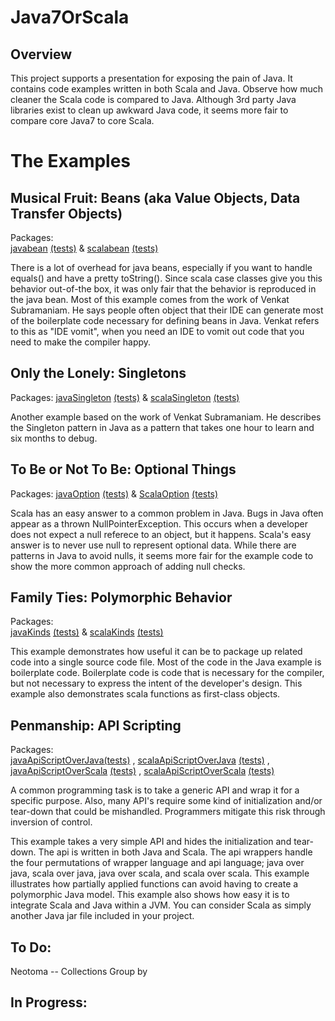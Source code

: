 Java7OrScala
============

Overview
--------
This project supports a presentation for exposing the pain of Java.  It contains code examples written in both Scala and Java.  Observe how much cleaner the Scala code is compared to Java.  Although 3rd party Java libraries exist to clean up awkward Java code, it seems more fair to compare core Java7 to core Scala.


The Examples
============

Musical Fruit:  Beans (aka Value Objects, Data Transfer Objects)
----------------------------------------------------------------

Packages:  
[javabean](https://github.com/tflander/Java7OrScala/tree/master/src/main/java/javabean)
[(tests)](https://github.com/tflander/Java7OrScala/tree/master/src/test/java/javabean)
& [scalabean](https://github.com/tflander/Java7OrScala/tree/master/src/main/scala/scalabean)
[(tests)](https://github.com/tflander/Java7OrScala/tree/master/src/test/scala/scalabean)


There is a lot of overhead for java beans, especially if you want to handle equals() and have a pretty toString().  Since scala case classes give you this behavior out-of-the box, it was only fair that the behavior is reproduced in the java bean.  Most of this example comes from the work of Venkat Subramaniam.  He says people often object that their IDE can generate most of the boilerplate code necessary for defining beans in Java.  Venkat refers to this as "IDE vomit", when you need an IDE to vomit out code that you need to make the compiler happy.

Only the Lonely:  Singletons
----------------------------

Packages:  [javaSingleton](https://github.com/tflander/Java7OrScala/tree/master/src/main/java/javaSingleton)
[(tests)](https://github.com/tflander/Java7OrScala/tree/master/src/test/java/javaSingleton)
& [scalaSingleton](https://github.com/tflander/Java7OrScala/tree/master/src/main/scala/scalaSingleton)
[(tests)](https://github.com/tflander/Java7OrScala/tree/master/src/test/scala/scalaSingleton)

Another example based on the work of Venkat Subramaniam.  He describes the Singleton pattern in Java as a pattern that takes one hour to learn and six months to debug.


To Be or Not To Be: Optional Things
-------------------------------------

Packages:  [javaOption](https://github.com/tflander/Java7OrScala/tree/master/src/main/java/javaOption) 
[(tests)](https://github.com/tflander/Java7OrScala/tree/master/src/test/java/javaOption)
& [ScalaOption](https://github.com/tflander/Java7OrScala/tree/master/src/main/scala/scalaOption)
[(tests)](https://github.com/tflander/Java7OrScala/tree/master/src/test/scala/scalaOption)

Scala has an easy answer to a common problem in Java.  Bugs in Java often appear as a thrown NullPointerException.  This occurs when a developer does not expect a null referece to an object, but it happens.  Scala's easy answer is to never use null to represent optional data.  While there are patterns in Java to avoid nulls, it seems more fair for the example code to show the more common approach of adding null checks.

Family Ties: Polymorphic Behavior
-----------------------------------

Packages:  
[javaKinds](https://github.com/tflander/Java7OrScala/tree/master/src/main/java/javaKinds) 
[(tests)](https://github.com/tflander/Java7OrScala/tree/master/src/test/java/javaKinds)
& [scalaKinds](https://github.com/tflander/Java7OrScala/tree/master/src/main/scala/scalaKinds)
[(tests)](https://github.com/tflander/Java7OrScala/tree/master/src/test/scala/scalaKinds)

This example demonstrates how useful it can be to package up related code into a single source code file.  Most of the code in the Java example is boilerplate code.  Boilerplate code is code that is necessary for the compiler, but not necessary to express the intent of the developer's design.  This example also demonstrates scala functions as first-class objects.

Penmanship: API Scripting
-------------------------

Packages:  
[javaApiScriptOverJava](https://github.com/tflander/Java7OrScala/tree/master/src/main/java/javaApiScriptOverJava)[(tests)](https://github.com/tflander/Java7OrScala/tree/master/src/test/java/javaApiScript)
, 
[scalaApiScriptOverJava](https://github.com/tflander/Java7OrScala/tree/master/src/main/scala/scalaApiScriptOverJava)
[(tests)](https://github.com/tflander/Java7OrScala/tree/master/src/test/scala/scalaApiScript)
, 
[javaApiScriptOverScala](https://github.com/tflander/Java7OrScala/tree/master/src/main/java/javaApiScriptOverScala)
[(tests)](https://github.com/tflander/Java7OrScala/tree/master/src/test/java/javaApiScript)
, 
[scalaApiScriptOverScala](https://github.com/tflander/Java7OrScala/tree/master/src/main/scala/scalaApiScriptOverScala)
[(tests)](https://github.com/tflander/Java7OrScala/tree/master/src/test/scala/scalaApiScript)

A common programming task is to take a generic API and wrap it for a specific purpose.  Also, many API's require some kind of initialization and/or tear-down that could be mishandled.  Programmers mitigate this risk through inversion of control.  

This example takes a very simple API and hides the initialization and tear-down.  The api is written in both Java and Scala.  The api wrappers handle the four permutations of wrapper language and api language; java over java, scala over java, java over scala, and scala over scala.  This example illustrates how partially applied functions can avoid having to create a polymorphic Java model.  This example also shows how easy it is to integrate Scala and Java within a JVM.  You can consider Scala as simply another Java jar file included in your project.


To Do:
------
  Neotoma -- Collections
  Group by

In Progress:
------------
  


